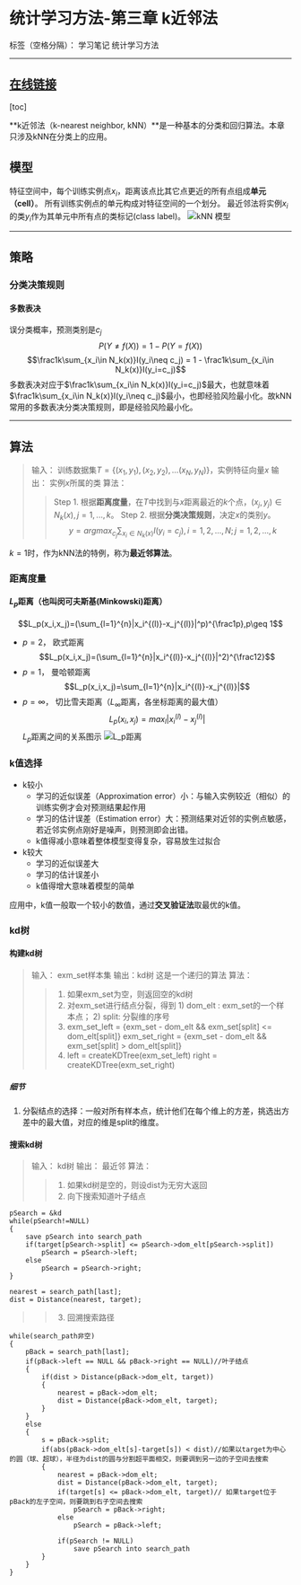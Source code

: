﻿# 统计学习方法-第三章 k近邻法

标签（空格分隔）： 学习笔记 统计学习方法

---

## [在线链接](https://www.zybuluo.com/mirsking/note/197452)

[toc]

**k近邻法（k-nearest neighbor, kNN）**是一种基本的分类和回归算法。本章只涉及kNN在分类上的应用。
## 模型
特征空间中，每个训练实例点$x_i$，距离该点比其它点更近的所有点组成**单元（cell）**。
所有训练实例点的单元构成对特征空间的一个划分。
最近邻法将实例$x_i$的类$y_i$作为其单元中所有点的类标记(class label)。
![kNN 模型][1]

-----

## 策略
### 分类决策规则
#### 多数表决
误分类概率，预测类别是$c_j$
$$P(Y\neq f(X)) = 1- P(Y=f(X))$$ $$\frac1k\sum_{x_i\in N_k(x)}I(y_i\neq c_j) = 1 - \frac1k\sum_{x_i\in N_k(x)}I(y_i=c_j)$$
多数表决对应于$\frac1k\sum_{x_i\in N_k(x)}I(y_i=c_j)$最大，也就意味着$\frac1k\sum_{x_i\in N_k(x)}I(y_i\neq c_j)$最小，也即经验风险最小化。故kNN常用的多数表决分类决策规则，即是经验风险最小化。

-----

## 算法
> 输入： 训练数据集$T=\{(x_1, y_1), (x_2,y_2),...(x_N,y_N)\}$，实例特征向量$x$
> 输出： 实例$x$所属的类
> 算法：
> > Step 1. 根据**距离度量**，在$T$中找到与$x$距离最近的$k$个点，$(x_j,y_j)\in N_k(x), j=1,...,k$。
> > Step 2. 根据**分类决策规则**，决定$x$的类别$y$。$$y=argmax_{c_j} \sum_{x_i\in N_k(x)}I(y_i=c_j), i=1,2,...,N;j=1,2,...,k$$

$k=1$时，作为kNN法的特例，称为**最近邻算法**。

### 距离度量
#### $L_p$距离（也叫闵可夫斯基(Minkowski)距离）
$$L_p(x_i,x_j)=(\sum_{l=1}^{n}|x_i^{(l)}-x_j^{(l)}|^p)^{\frac1p},p\geq 1$$
* $p=2$， 欧式距离$$L_p(x_i,x_j)=(\sum_{l=1}^{n}|x_i^{(l)}-x_j^{(l)}|^2)^{\frac12}$$
* $p=1$， 曼哈顿距离$$L_p(x_i,x_j)=\sum_{l=1}^{n}|x_i^{(l)}-x_j^{(l)}|$$
* $p=\infty$， 切比雪夫距离（$L_\infty$距离，各坐标距离的最大值）$$L_p(x_i,x_j)=max_l|x_i^{(l)}-x_j^{(l)}|$$
$L_p$距离之间的关系图示
![L_p距离][2]
### k值选择
* k较小
    * 学习的近似误差（Approximation error）小：与输入实例较近（相似）的训练实例才会对预测结果起作用
    * 学习的估计误差（Estimation error）大：预测结果对近邻的实例点敏感，若近邻实例点刚好是噪声，则预测即会出错。
    * k值得减小意味着整体模型变得复杂，容易放生过拟合
* k较大
    * 学习的近似误差大
    * 学习的估计误差小
    * k值得增大意味着模型的简单

应用中，k值一般取一个较小的数值，通过**交叉验证法**取最优的k值。

### kd树
#### 构建kd树
> 输入： exm_set样本集
> 输出：kd树
> 这是一个递归的算法
> 算法：
> > 1. 如果exm_set为空，则返回空的kd树
> > 2. 对exm_set进行结点分裂，得到 1) dom_elt : exm_set的一个样本点； 2) split: 分裂维的序号
> > 3. exm_set_left = {exm_set - dom_elt && exm_set[split] <= dom_elt[split]}
exm_set_right = {exm_set - dom_elt && exm_set[split] > dom_elt[split]}
> > 4. left = createKDTree(exm_set_left)
right = createKDTree(exm_set_right)

##### 细节
1. 分裂结点的选择：一般对所有样本点，统计他们在每个维上的方差，挑选出方差中的最大值，对应的维是split的维度。

#### 搜索kd树
> 输入： kd树
> 输出： 最近邻
> 算法：
> > 1. 如果kd树是空的，则设dist为无穷大返回
> > 2. 向下搜索知道叶子结点
```
pSearch = &kd
while(pSearch!=NULL)
{
    save pSearch into search_path
    if(target[pSearch->split] <= pSearch->dom_elt[pSearch->split])
        pSearch = pSearch->left;
    else
        pSearch = pSearch->right;
}

nearest = search_path[last];
dist = Distance(nearest, target);
```
> > 3. 回溯搜索路径
```
while(search_path非空)
{
    pBack = search_path[last];
    if(pBack->left == NULL && pBack->right == NULL)//叶子结点
    {
        if(dist > Distance(pBack->dom_elt, target))
        {
            nearest = pBack->dom_elt;
            dist = Distance(pBack->dom_elt, target);
        }
    }
    else
    {
        s = pBack->split;
        if(abs(pBack->dom_elt[s]-target[s]) < dist)//如果以target为中心的圆（球、超球），半径为dist的圆与分割超平面相交，则要调到另一边的子空间去搜索
        {
            nearest = pBack->dom_elt;
            dist = Distance(pBack->dom_elt, target);
            if(target[s] <= pBack->dom_elt, target)// 如果target位于pBack的左子空间，则要跳到右子空间去搜索
                pSearch = pBack->right;
            else
                pSearch = pBack->left;
                
            if(pSearch != NULL)
                save pSearch into search_path
        }
    }
}
```


  [1]: http://7xnluw.com1.z0.glb.clouddn.com/statistical_learning_method/kNN_model.png "kNN 模型"
  [2]: http://7xnluw.com1.z0.glb.clouddn.com/statistical_learning_method/L_p%20distance.png "L_p distance"
